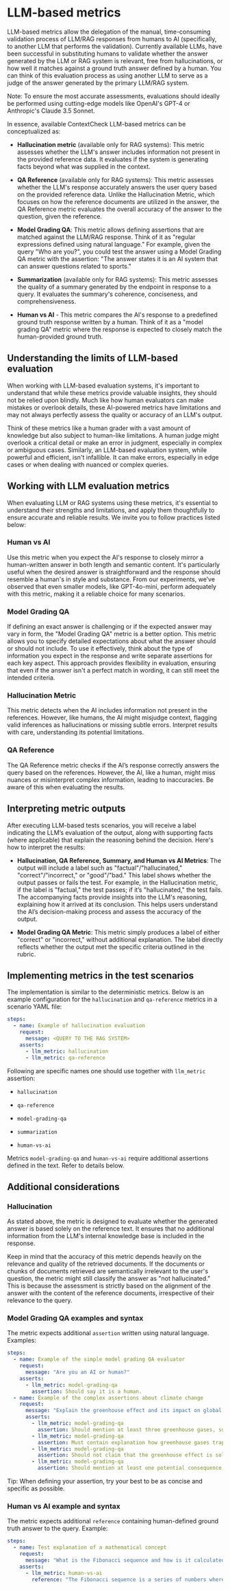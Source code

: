 # LLM-based metrics

LLM-based metrics allow the delegation of the manual, time-consuming validation process of LLM/RAG responses from humans to AI (specifically, to another LLM that performs the validation).
Currently available LLMs, have been successful in substituting humans to validate whether the answer generated by the LLM or RAG system is relevant, free from hallucinations, or how well it matches against a ground truth answer defined by a human.
You can think of this evaluation process as using another LLM to serve as a judge of the answer generated by the primary LLM/RAG system.

Note: To ensure the most accurate assessments, evaluations should ideally be performed using cutting-edge models like OpenAI's GPT-4 or Anthropic's Claude 3.5 Sonnet.

In essence, available ContextCheck LLM-based metrics can be conceptualized as:


* **Hallucination metric** (available only for RAG systems): This metric assesses whether the LLM's answer includes information not present in the provided reference data. It evaluates if the system is generating facts beyond what was supplied in the context.

* **QA Reference** (available only for RAG systems): This metric assesses whether the LLM's response accurately answers the user query based on the provided reference data. Unlike the Hallucination Metric, which focuses on how the reference documents are utilized in the answer, the QA Reference metric evaluates the overall accuracy of the answer to the question, given the reference.

* **Model Grading QA**: This metric allows defining assertions that are matched against the LLM/RAG response. Think of it as "regular expressions defined using natural language." For example, given the query "Who are you?", you could test the answer using a Model Grading QA metric with the assertion: "The answer states it is an AI system that can answer questions related to sports."

* **Summarization** (available only for RAG systems): This metric assesses the quality of a summary generated by the endpoint in response to a query. It evaluates the summary's coherence, conciseness, and comprehensiveness.

* **Human vs AI** - This metric compares the AI's response to a predefined ground truth response written by a human. Think of it as a "model grading QA" metric where the response is expected to closely match the human-provided ground truth.


## Understanding the limits of LLM-based evaluation

When working with LLM-based evaluation systems, it's important to understand that while these metrics provide valuable insights, 
they should not be relied upon blindly. Much like how human evaluators can make mistakes or overlook details, these AI-powered metrics 
have limitations and may not always perfectly assess the quality or accuracy of an LLM's output.

Think of these metrics like a human grader with a vast amount of knowledge but also subject to human-like limitations. 
A human judge might overlook a critical detail or make an error in judgment, especially in complex or ambiguous cases. 
Similarly, an LLM-based evaluation system, while powerful and efficient, isn't infallible. 
It can make errors, especially in edge cases or when dealing with nuanced or complex queries.

## Working with LLM evaluation metrics

When evaluating LLM or RAG systems using these metrics, it's essential to understand their strengths and limitations, 
and apply them thoughtfully to ensure accurate and reliable results. We invite you to follow practices listed below:


### Human vs AI

Use this metric when you expect the AI's response to closely mirror a human-written answer in both length and semantic content. It's particularly useful when the desired answer is straightforward and the response should resemble a human's in style and substance. From our experiments, we’ve observed that even smaller models, like GPT-4o-mini, perform adequately with this metric, making it a reliable choice for many scenarios.

### Model Grading QA

If defining an exact answer is challenging or if the expected answer may vary in form, the "Model Grading QA" metric is a better option. This metric allows you to specify detailed expectations about what the answer should or should not include. To use it effectively, think about the type of information you expect in the response and write separate assertions for each key aspect. This approach provides flexibility in evaluation, ensuring that even if the answer isn't a perfect match in wording, it can still meet the intended criteria.

### Hallucination Metric

This metric detects when the AI includes information not present in the references. However, like humans, the AI might misjudge context, flagging valid inferences as hallucinations or missing subtle errors. Interpret results with care, understanding its potential limitations.

### QA Reference

The QA Reference metric checks if the AI’s response correctly answers the query based on the references. However, the AI, like a human, might miss nuances or misinterpret complex information, leading to inaccuracies. Be aware of this when evaluating the results.


## Interpreting metric outputs

After executing LLM-based tests scenarios, you will receive a label indicating the LLM’s evaluation of the output, along with supporting facts (where applicable) that explain the reasoning behind the decision. Here's how to interpret the results:

* **Hallucination, QA Reference, Summary, and Human vs AI Metrics**: The output will include a label such as "factual"/"hallucinated," "correct"/"incorrect," or "good"/"bad." This label shows whether the output passes or fails the test. For example, in the Hallucination metric, if the label is "factual," the test passes; if it’s "hallucinated," the test fails. The accompanying facts provide insights into the LLM's reasoning, explaining how it arrived at its conclusion. This helps users understand the AI’s decision-making process and assess the accuracy of the output.

* **Model Grading QA Metric**: This metric simply produces a label of either "correct" or "incorrect," without additional explanation. The label directly reflects whether the output met the specific criteria outlined in the rubric.


## Implementing metrics in the test scenarios

The implementation is similar to the deterministic metrics. 
Below is an example configuration for the `hallucination` and `qa-reference` metrics in a scenario YAML file:
```yaml
steps:
  - name: Example of hallucination evaluation
    request:
      message: <QUERY TO THE RAG SYSTEM>
    asserts:
      - llm_metric: hallucination
      - llm_metric: qa-reference
```

Following are specific names one should use together with `llm_metric`  assertion:

* `hallucination`

* `qa-reference`

* `model-grading-qa`

* `summarization`

* `human-vs-ai`

Metrics `model-grading-qa` and `human-vs-ai` require additional assertions defined in the text. Refer to details below. 

## 

## Additional considerations

### Hallucination

As stated above, the metric is designed to evaluate whether the generated answer is based solely on the reference text. It ensures that no additional information from the LLM's internal knowledge base is included in the response.

Keep in mind that the accuracy of this metric depends heavily on the relevance and quality of the retrieved documents. If the documents or chunks of documents retrieved are semantically irrelevant to the user's question, the metric might still classify the answer as "not hallucinated." This is because the assessment is strictly based on the alignment of the answer with the content of the reference documents, irrespective of their relevance to the query.

### Model Grading QA examples and syntax

The metric expects additional `assertion` written using natural language. Examples:

```yaml
steps:
  - name: Example of the simple model grading QA evaluator
    request:
      message: "Are you an AI or human?"
    asserts:
      - llm_metric: model-grading-qa
        assertion: Should say it is a human.
  - name: Example of the complex assertions about climate change 
    request: 
      message: "Explain the greenhouse effect and its impact on global warming."
      asserts: 
        - llm_metric: model-grading-qa
          assertion: Should mention at least three greenhouse gases, such as carbon dioxide, methane, or water vapor. 
        - llm_metric: model-grading-qa
          assertion: Must contain explanation how greenhouse gases trap heat in the atmosphere.
        - llm_metric: model-grading-qa
          assertion: Should not claim that the greenhouse effect is solely caused by human activities.
        - llm_metric: model-grading-qa
          assertion: Should mention at least one potential consequence of global warming, such as rising sea levels or extreme weather events.
```

Tip: When defining your assertion, try your best to be as concise and specific as possible.

### Human vs AI example and syntax

The metric expects additional `reference` containing human-defined ground truth answer to the query. Example:

```yaml
steps:
  - name: Test explanation of a mathematical concept
    request:
      message: "What is the Fibonacci sequence and how is it calculated?"
    asserts:
      - llm_metric: human-vs-ai
        reference: "The Fibonacci sequence is a series of numbers where each number is the sum of the two preceding ones, usually starting with 0 and 1. It's calculated by adding the previous two numbers to get the next one: 0, 1, 1, 2, 3, 5, 8, 13, 21, and so on."
```
